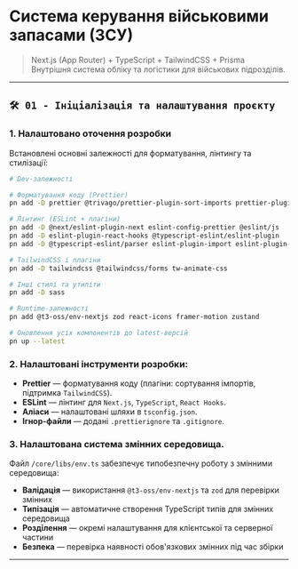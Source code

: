 # Система керування військовими запасами (ЗСУ)

> Next.js (App Router) + TypeScript + TailwindCSS + Prisma  
> Внутрішня система обліку та логістики для військових підрозділів.

---

## `🛠️ 01 - Ініціалізація та налаштування проєкту`

### 1. Налаштовано оточення розробки

Встановлені основні залежності для форматування, лінтингу та стилізації:

```bash
# Dev-залежності

# Форматування коду (Prettier)
pn add -D prettier @trivago/prettier-plugin-sort-imports prettier-plugin-tailwindcss

# Лінтинг (ESLint + плагіни)
pn add -D @next/eslint-plugin-next eslint-config-prettier @eslint/js
pn add -D eslint-plugin-react-hooks @typescript-eslint/eslint-plugin
pn add -D @typescript-eslint/parser eslint-plugin-import eslint-plugin-react

# TailwindCSS і плагіни
pn add -D tailwindcss @tailwindcss/forms tw-animate-css

# Інші стилі та утиліти
pn add -D sass

# Runtime-залежності
pn add @t3-oss/env-nextjs zod react-icons framer-motion zustand

# Оновлення усіх компонентів до latest-версій
pn up --latest
```

### 2. Налаштовані інструменти розробки:

- **Prettier** — форматування коду (плагіни: сортування імпортів, підтримка `TailwindCSS`).
- **ESLint** — лінтинг для `Next.js`, `TypeScript`, `React Hooks`.
- **Аліаси** — налаштовані шляхи в `tsconfig.json`.
- **Ігнор-файли** — додані `.prettierignore` та `.gitignore`.

### 3. Налаштована система змінних середовища.

Файл `/core/libs/env.ts` забезпечує типобезпечну роботу з змінними середовища:

- **Валідація** — використання `@t3-oss/env-nextjs` та `zod` для перевірки змінних
- **Типізація** — автоматичне створення TypeScript типів для змінних середовища
- **Розділення** — окремі налаштування для клієнтської та серверної частини
- **Безпека** — перевірка наявності обов'язкових змінних під час збірки

---
